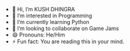 - 👋 Hi, I’m KUSH DHINGRA
- 👀 I’m interested in Programming
- 🌱 I’m currently learning Python
- 💞️ I’m looking to collaborate on Game Jams
- 😄 Pronouns: He/Him
- ⚡ Fun fact: You are reading this in your mind.
